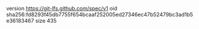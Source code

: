 version https://git-lfs.github.com/spec/v1
oid sha256:fd8293f45db7755f654bcaaf252005ed27346ec47b52479bc3ad1b5e36183467
size 435
